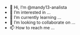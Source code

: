 - 👋 Hi, I’m @mandy13-analista
- 👀 I’m interested in ...
- 🌱 I’m currently learning ...
- 💞️ I’m looking to collaborate on ...
- 📫 How to reach me ...

<!---
mandy13-analista/mandy13-analista is a ✨ special ✨ repository because its `README.md` (this file) appears on your GitHub profile.
You can click the Preview link to take a look at your changes.
--->
